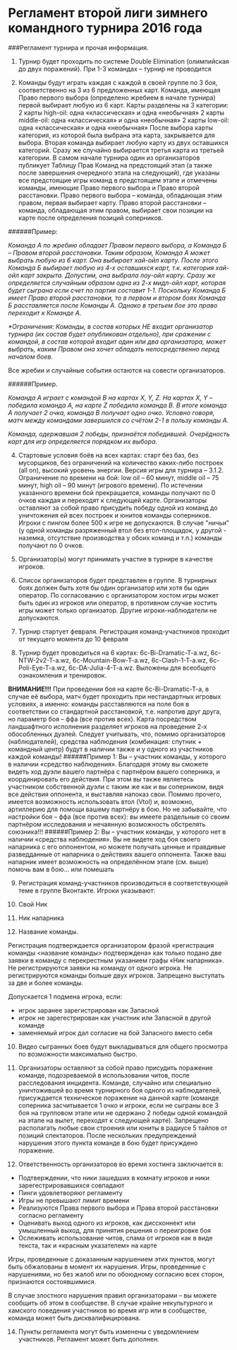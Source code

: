 Регламент второй лиги зимнего командного турнира 2016 года
===========================

###Регламент турнира и прочая информация.


1. Турнир будет проходить по системе Double Elimination (олимпийская до двух поражений). 
При 1-3 командах – турнир не проводится


2. Команды  будут играть каждая с каждой в своей группе по 3 боя, соответственно на 3 из 6 предложенных карт. Команда, имеющая Право первого выбора (определено жребием в начале турнира) первой выбирает любую из 6 карт. Карты разделены на 3 категории:
2 карты high-oil: одна «классическая» и одна «необычная»
2 карты middle-oil: одна «классическая» и одна «необычная»
2 карты low-oil: одна «классическая» и одна «необычная»
После выбора карты категория, из которой была выбрана эта карта, закрывается для выбора.
Вторая команда выбирает любую карту из двух оставшихся категорий.
Сразу же случайно выбирается третья карта из третьей категории. 
В самом начале турнира один из организаторов публикует Таблицу Прав Команд на предстоящий этап (а также после завершения очередного этапа на следующий), где указаны все предстоящие игры команд в предстоящем этапе и отмечены команды, имеющие Право первого выбора и Право второй расстановки.
Право первого выбора – команда, обладающая этим правом, первая выбирает карту.
Право второй расстановки – команда, обладающая этим правом, выбирает свои позиции на карте после определения позиций соперников.

 ######Пример:

 _Команда А по жребию обладает Правом первого выбора, а Команда Б – Правом второй расстановки. Таким образом, Команда А может выбрать любую из 6 карт. Она выбирает хай-ойл карту. После этого Команда Б выбирает любую из 4-х оставшихся карт, т.к. категория хай-ойл карт закрыта. Допустим, она выбрала лоу-ойл карту. Сразу же определяется случайным образом одна из 2-х мидл-ойл карт, которая будет сыграна если счет по партия составит 1-1. Поскольку Команда Б имеет Право второй расстановки, то в первом и втором боях Команда Б расставляется после Команды А. Однако в третьем бое это право переходит к Команде А._

 _*Ограничения: Команды, в состав которых НЕ входит организатор турнира (их состав будет опубликован отдельно), при сражении с командой, в состав которой входит один или два организатора, может выбрать, каким Правом она хочет обладать непосредственно перед началом боев._

 Все жребии и случайные события остаются на совести организаторов.


 ######Пример.

  _Команда А играет с командой В на картах X, Y, Z. На картах X, Y – победила команда А, на карте Z победила команда В. В итоге команда А получает 2 очка, команда В получает одно очко. Условно говоря, матч между командами завершился со счётом 2-1 в пользу команды А._

 _Команда, одержавшая 2 победы, признаётся победившей. Очерёдность карт для игр определяется порядком их выбора._


4. Стартовые условия боёв на всех картах: старт без баз, без мусорщиков, без ограничений на количество каких-либо построек (all on), высокий уровень энергии. Версия игры для турнира – 3.1.2. Ограничение по времени на бой: low oil – 60 минут, middle oil – 75 минут, high oil – 90 минут (игрового времени). По истечении указанного времени бой прекращается, команды  получают по 0 очков каждая и переходят к следующей карте. Организаторы оставляют за собой право присудить победу одной из команд до уничтожения ей всех построек и юнитов команды соперников. Игроки с пингом более 500 к игре не допускаются. В случае "ничьи" (у одной команды разряженный втол без втол-площадок, у другой - наземка, отсутствие производства у обоих команд и т.п.) команды получают по 0 очков.

5. Организатор(ы) могут принимать участие в турнире в качестве игроков.

6. Список организаторов будет представлен в группе. В турнирных боях должен быть хотя бы один организатор или хотя бы один оператор. По согласованию с организатором хостом игры может быть один из игроков или оператор, в противном случае хостить игры может только организатор. Другие игроки-наблюдатели не допускаются.

7. Турнир стартует  февраля. Регистрация команд-участников проходит от текущего момента до 10 февраля 
8. Турнир будет проводиться на 6 картах: 6c-Bi-Dramatic-T-a.wz, 6c-NTW-2v2-T-a.wz, 6c-Mountain-Bow-T-a.wz, 6c-Clash-1-T-a.wz, 6c-Poli-Eye-T-a.wz, 6c-DA-Julia-4-T-a.wz. Выложены для всеобщего ознакомления и тренировок.

 **ВНИМАНИЕ!!!** При проведении боя на карте 6c-Bi-Dramatic-T-a, в случае её выбора, матч будет проходить при нестандартных игровых условиях, а именно: команды расставляются на поле боя в соответствии со стандартной расстановкой, т.е. напротив друг друга, но параметр боя – ффа (все против всех). Карта посредством ландшафтного исполнения разделяет игроков на проведение 2-х обособленных дуэлей. Следует учитывать, что, помимо организаторов (наблюдателей), средства наблюдения (комбинация: спутник + командный центр) будут в наличии также и у одного из участников каждой команды!
 ######Пример 1: 
Вы – участник команды, у которого в наличии «средство наблюдения». Благодаря этому вы сможете видеть ход дуэли вашего партнёра с партнёром вашего соперника, и координировать его действия. При этом вы также являетесь участником собственной дуэли с таким же как и вы соперником, видя все действия оппонента, и выставляя напоказ свои. Помимо прочего, имеется возможность использовать втол (Vtol) и, возможно, артиллерию для помощи вашему партнёру в бою. Но не забывайте, что настройки боя – ффа (все против всех): вы имеете раздельные со своим партнёром исследования и нечаянную возможность обстрелять союзника!!!
 ######Пример 2: 
Вы – участник команды, у которого нет в наличии «средства наблюдения». Вы не видете ход боя своего напарника с его оппонентом, но можете получать ценные и правдивые разведданные от напарника о действиях вашего оппонента. Также ваш напарник имеет возможность на определённом этапе (см. выше) помочь вам в бою… или помешать

9. Регистрация команд-участников производиться в соответствующей теме в группе Вконтакте. 
Игроки указывают:
 
 1. Свой Ник 
 2. Ник напарника 
 3. Название команды. 

 Регистрация подтверждается организатором фразой «регистрация команды <название команды> подтверждена» как только подано две заявки в команду с перекрестным указанием графы «Ник напарника».
 Не регистрируются заявки на команду от одного игрока. Не регистрируются команды больше двух игроков.
 Запрещено выступать за две и более команды.

 Допускается 1 подмена игрока, если:
 - игрок заранее зарегистрирован как Запасной
 - игрок не зарегестрирован как участник или Запасной в другой команде
 - заменяемый игрок дал согласие на бой Запасного вместо себя

10. Видео сыгранных боев будут выкладываться для общего просмотра по возможности максимально быстро.

11. Организаторы оставляют за собой право присудить поражение команде, подозреваемой в использовании читов, после расследования инцидента. Команде, случайно или специально уничтожившей во время турнирного боя одного из наблюдателей, присуждается техническое поражение на данной карте (команде соперника засчитывается 1 очко и игроки, если не сыграны все 3 боя на групповом этапе или не одержано 2 победы одной командой на этапе на вылет, переходят к следующей карте). Запрещено располагать любые свои строения или юниты в радиусе 5 тайлов от позиций спектаторов. После нескольких предупреждений нарушения этого пункта команде в бою будет присуждено поражение.

12. Ответственность организаторов во время хостинга заключается в:
 - Подтверждении, что ники зашедших в комнату игроков и ники зарегестрировавшихся совпадают
 - Пинги удовлетворяют регламенту
 - Игры не превышают лимит времени
 - Реализуются Права первого выбора и Права второй расстановки согласно регламенту
 - Оценивать выход одного из игроков, как диссконнект или умышленный выход, для принятия решения о переигровке боя
 - Ослеживать использование читов, спама от игроков как в виде текста, так и «красным указателем» на карте

 Игры, проведенные с доказанным нарушением этих пунктов, могут быть обжалованы в момент их нарушения. Игры, проведенные с нарушениями, но без жалоб или по обоюдному согласию всех сторон, признаются состоявшимися.

 В случае злостного нарушения правил организаторами – вы можете сообщить об этом в сообществе.
 В случае крайне некультурного и хамского поведения участников во время игр или в сообществе, команда может быть дисквалифицирована.

14. Пункты регламента могут быть изменены с уведомлением участников. Регламент может быть дополнен.

